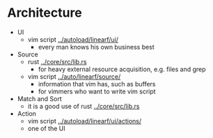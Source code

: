 # Architecture
* UI
  - vim script [../autoload/linearf/ui/](../autoload/linearf/ui/)
    * every man knows his own business best
* Source
  - rust [../core/src/lib.rs](../core/src/lib.rs)
    * for heavy external resource acquisition, e.g. files and grep
  - vim script [../auto/linearf/source/](../auto/linearf/source/)
    * information that vim has, such as buffers
    * for vimmers who want to write vim script
* Match and Sort
  - it is a good use of rust [../core/src/lib.rs](../core/src/lib.rs)
* Action
  - vim script [../autoload/linearf/ui/actions/](../autoload/linearf/ui/actions/)
  - one of the UI
